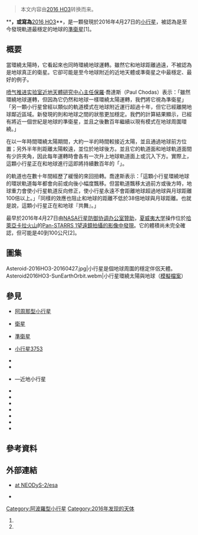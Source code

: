 > 本文内容由[2016 HO3](https://zh.wikipedia.org/wiki/2016_HO3)转换而来。


****，或寫為**[2016 HO3](https://zh.wikipedia.org/wiki/天文學臨時編號#小行星 "wikilink")**，是一顆發現於2016年4月27日的[小行星](https://zh.wikipedia.org/wiki/小行星 "wikilink")，被認為是至今發現軌道最穩定的地球的[準衛星](../Page/準衛星.md "wikilink")\[1\]。

## 概要

當環繞太陽時，它看起來也同時環繞地球運轉。雖然它和地球距離過遠，不被認為是地球真正的衛星。它卻可能是至今地球附近的近地天體或準衛星之中最穩定、最好的例子。

[喷气推进实验室](../Page/喷气推进实验室.md "wikilink")[近地天體研究中心主任保羅](https://zh.wikipedia.org/wiki/近地天體 "wikilink")·喬達斯（Paul Chodas）表示：「雖然環繞地球運轉，但因為它仍然和地球一樣環繞太陽運轉，我們將它視為準衛星」 「另一顆小行星曾經以類似的軌道模式在地球附近運行超過十年，但它已經離開地球鄰近區域。新發現的則和地球之間的狀態更加穩定。我們的計算結果顯示，已經有將近一個世紀是地球的準衛星，並且之後數百年繼續以現有模式在地球周圍環繞。」

在以一年時間環繞太陽期間，大約一半的時間較接近太陽，並且通過地球前方位置；另外半年則距離太陽較遠，並位於地球後方。並且它的軌道面和地球軌道面間有少許夾角，因此每年運轉時會各有一次升上地球軌道面上或沉入下方。實際上，這顆小行星正在和地球進行這即將持續數百年的「」。

的軌道也在數十年間經歷了緩慢的來回扭轉。喬達斯表示：「這顆小行星環繞地球的環狀軌道每年都會向前或向後小幅度飄移。但當軌道飄移太過前方或後方時，地球重力會使小行星軌道反向修正，使小行星永遠不會距離地球超過地球與月球距離100倍以上。」「同樣的效應也阻止和地球的距離不低於38倍地球與月球距離。也就是說，這顆小行星正在和地球『共舞』。」

最早於2016年4月27日由[NASA](https://zh.wikipedia.org/wiki/NASA "wikilink")[行星防御协调办公室贊助](https://zh.wikipedia.org/wiki/行星防御协调办公室 "wikilink")，[夏威夷大学](../Page/夏威夷大学.md "wikilink")操作位於[哈萊亞卡拉火山](../Page/哈萊亞卡拉火山.md "wikilink")的[Pan-STARRS 1望遠鏡拍攝的影像中發現](../Page/泛星計畫.md "wikilink")。它的體積尚未完全確認，但可能是40到100公尺\[2\]。

## 圖集

Asteroid-2016HO3-20160427.jpg|小行星是個地球周圍的穩定伴侶天體。 Asteroid2016HO3-SunEarthOrbit.webm|小行星環繞太陽與地球（[模擬檔案](https://zh.wikipedia.org/wiki/:File:Asteroid2016HO3-SunEarthOrbit.webm "wikilink")）

## 參見

  - [阿周那型小行星](https://zh.wikipedia.org/wiki/阿周那型小行星 "wikilink")

  - [衛星](../Page/衛星.md "wikilink")

  - [準衛星](../Page/準衛星.md "wikilink")

  - [小行星3753](../Page/小行星3753.md "wikilink")

  -
  -
  - —近地小行星

  -
  -
  -
  -
  -
  -
  -
## 參考資料

## 外部連結

  - [ at NEODyS-2/esa](http://newton.dm.unipi.it/neodys2/index.php?pc=1.1.0&n=2016+HO3)

  -
[Category:阿波羅型小行星](https://zh.wikipedia.org/wiki/Category:阿波羅型小行星 "wikilink") [Category:2016年发现的天体](https://zh.wikipedia.org/wiki/Category:2016年发现的天体 "wikilink")

1.
2.